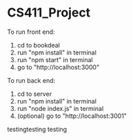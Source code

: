 # CS411_Project

To run front end:
1. cd to bookdeal
2. run "npm install" in terminal
3. run "npm start" in terminal
4. go to "http://localhost:3000"

To run back end:
1. cd to server
2. run "npm install" in terminal
3. run "node index.js" in terminal
4. (optional) go to  "http://localhost:3001"

testingtesting testing